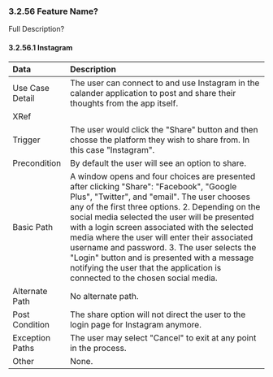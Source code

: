 ### 3.2.56 Feature Name?

Full Description?

#### 3.2.56.1 Instagram

| Data          | Description |
|:--------------| :--------------|
|Use Case Detail| The user can connect to and use Instagram in the calander application to post and share their thoughts from the app itself.|
|XRef           | |
|Trigger        | The user would click the "Share" button and then chosse the platform they wish to share from. In this case "Instagram".|
|Precondition   | By default the user will see an option to share.|
|Basic Path     |A window opens and four choices are presented after clicking "Share": "Facebook", "Google Plus", "Twitter", and "email". The user chooses any of the first three options. 2. Depending on the social media selected the user will be presented with a login screen associated with the selected media where the user will enter their associated username and password. 3. The user selects the "Login" button and is presented with a message notifying the user that the application is connected to the chosen social media.|
|Alternate Path | No alternate path.|
|Post Condition | The share option will not direct the user to the login page for Instagram anymore.|
|Exception Paths| The user may select "Cancel" to exit at any point in the process.|
|Other          | None.|
